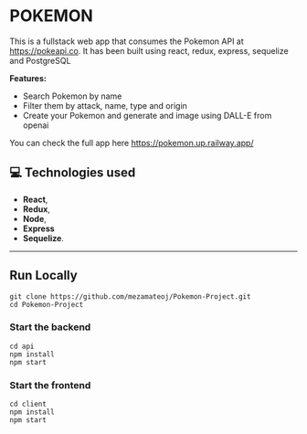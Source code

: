 # **POKEMON**

This is a fullstack web app that consumes the Pokemon API at https://pokeapi.co. It has been built using react, redux, express, sequelize and PostgreSQL

**Features:**

-   Search Pokemon by name
-   Filter them by attack, name, type and origin
-   Create your Pokemon and generate and image using DALL-E from openai

You can check the full app here https://pokemon.up.railway.app/

## **💻 Technologies used**

-   **React**,
-   **Redux**,
-   **Node**,
-   **Express**
-   **Sequelize**.

---

## Run Locally

```
git clone https://github.com/mezamateoj/Pokemon-Project.git
cd Pokemon-Project

```

### Start the backend

```
cd api
npm install
npm start
```

### Start the frontend

```
cd client
npm install
npm start
```
